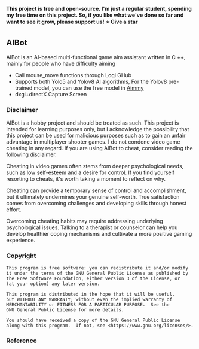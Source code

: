 **This project is free and open-source. I'm just a regular student, spending my free time on this project. So, if you like what we've done so far and want to see it grow, please support us!**
**⭐ Give a star**

## AIBot
AIBot is an AI-based multi-functional game aim assistant written in C ++, mainly for people who have difficulty aiming


- Call mouse_move functions through Logi GHub
- Supports both Yolo5 and Yolov8 AI algorithms, For the Yolov8 pre-trained model, you can use the free model in [Aimmy](https://github.com/Babyhamsta/Aimmy/tree/master/models)
- dxgi+directX Capture Screen



### Disclaimer
  
AIBot is a hobby project and should be treated as such. This project is intended for learning purposes only, but I acknowledge the possibility that this project can be used for malicious purposes such as to gain an unfair advantage in multiplayer shooter games. I do not condone video game cheating in any regard. If you are using AIBot to cheat, consider reading the following disclaimer.  
  
Cheating in video games often stems from deeper psychological needs, such as low self-esteem and a desire for control. If you find yourself resorting to cheats, it's worth taking a moment to reflect on why.  

Cheating can provide a temporary sense of control and accomplishment, but it ultimately undermines your genuine self-worth. True satisfaction comes from overcoming challenges and developing skills through honest effort.  

Overcoming cheating habits may require addressing underlying psychological issues. Talking to a therapist or counselor can help you develop healthier coping mechanisms and cultivate a more positive gaming experience.  



### Copyright
```
This program is free software: you can redistribute it and/or modify
it under the terms of the GNU General Public License as published by
the Free Software Foundation, either version 3 of the License, or
(at your option) any later version.

This program is distributed in the hope that it will be useful,
but WITHOUT ANY WARRANTY; without even the implied warranty of
MERCHANTABILITY or FITNESS FOR A PARTICULAR PURPOSE.  See the
GNU General Public License for more details.

You should have received a copy of the GNU General Public License
along with this program.  If not, see <https://www.gnu.org/licenses/>.
```


### Reference
